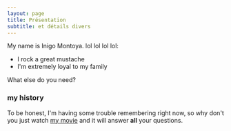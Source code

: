 ```yaml
---
layout: page
title: Présentation
subtitle: et détails divers
---
```


My name is Inigo Montoya. lol lol lol lol:

- I rock a great mustache
- I'm extremely loyal to my family

What else do you need?

### my history

To be honest, I'm having some trouble remembering right now, so why don't you just watch [my movie](http://en.wikipedia.org/wiki/The_Princess_Bride_%28film%29) and it will answer **all** your questions.
